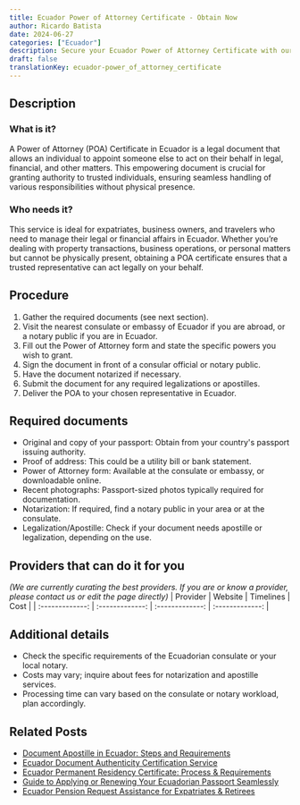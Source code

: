 ```yaml
---
title: Ecuador Power of Attorney Certificate - Obtain Now
author: Ricardo Batista
date: 2024-06-27
categories: ["Ecuador"]
description: Secure your Ecuador Power of Attorney Certificate with our simplified, step-by-step guide. Ensure legal representation in Ecuador today.
draft: false
translationKey: ecuador-power_of_attorney_certificate
---
```


## Description
### What is it?
A Power of Attorney (POA) Certificate in Ecuador is a legal document that allows an individual to appoint someone else to act on their behalf in legal, financial, and other matters. This empowering document is crucial for granting authority to trusted individuals, ensuring seamless handling of various responsibilities without physical presence.

### Who needs it?
This service is ideal for expatriates, business owners, and travelers who need to manage their legal or financial affairs in Ecuador. Whether you’re dealing with property transactions, business operations, or personal matters but cannot be physically present, obtaining a POA certificate ensures that a trusted representative can act legally on your behalf.

## Procedure

1. Gather the required documents (see next section).
2. Visit the nearest consulate or embassy of Ecuador if you are abroad, or a notary public if you are in Ecuador.
3. Fill out the Power of Attorney form and state the specific powers you wish to grant.
4. Sign the document in front of a consular official or notary public.
5. Have the document notarized if necessary.
6. Submit the document for any required legalizations or apostilles.
7. Deliver the POA to your chosen representative in Ecuador.


## Required documents

- Original and copy of your passport: Obtain from your country's passport issuing authority.
- Proof of address: This could be a utility bill or bank statement.
- Power of Attorney form: Available at the consulate or embassy, or downloadable online.
- Recent photographs: Passport-sized photos typically required for documentation.
- Notarization: If required, find a notary public in your area or at the consulate.
- Legalization/Apostille: Check if your document needs apostille or legalization, depending on the use.


## Providers that can do it for you
_(We are currently curating the best providers. If you are or know a provider, please contact us or edit the page directly)_
| Provider        |     Website     |     Timelines    |       Cost      |
| :-------------: | :-------------: |  :-------------: | :-------------: |

## Additional details

- Check the specific requirements of the Ecuadorian consulate or your local notary.
- Costs may vary; inquire about fees for notarization and apostille services.
- Processing time can vary based on the consulate or notary workload, plan accordingly.




## Related Posts

- [Document Apostille in Ecuador: Steps and Requirements](https://tramitit.com/guides/ecuador/document_apostille/)
- [Ecuador Document Authenticity Certification Service](https://tramitit.com/guides/ecuador/document_authenticity_certificate/)
- [Ecuador Permanent Residency Certificate: Process & Requirements](https://tramitit.com/guides/ecuador/permanent_residency_certificate/)
- [Guide to Applying or Renewing Your Ecuadorian Passport Seamlessly](https://tramitit.com/guides/ecuador/ecuadorian_passport/)
- [Ecuador Pension Request Assistance for Expatriates & Retirees](https://tramitit.com/guides/ecuador/pension_request/)